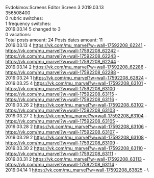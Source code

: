 Evdokimov.Screens	Editor Screen 3 2019.03.13\
356508400\
0 rubric switches:\
1 frequency switches:\
2019.03.14 5 changed to 3 \
0 vacations:\
Total posts amount: 24	Posts dates amount: 11\
2019.03.13 4 https://vk.com/mu_marvel?w=wall-17592208_62241 - https://vk.com/mu_marvel?w=wall-17592208_62242 - https://vk.com/mu_marvel?w=wall-17592208_62243 - https://vk.com/mu_marvel?w=wall-17592208_62244 - \
2019.03.14 2 https://vk.com/mu_marvel?w=wall-17592208_62286 - https://vk.com/mu_marvel?w=wall-17592208_62288 - \
2019.03.24 1 https://vk.com/mu_marvel?w=wall-17592208_62824 - \
2019.03.25 4 https://vk.com/mu_marvel?w=wall-17592208_63101 - https://vk.com/mu_marvel?w=wall-17592208_63100 - https://vk.com/mu_marvel?w=wall-17592208_63115 - https://vk.com/mu_marvel?w=wall-17592208_63116 - \
2019.03.26 2 https://vk.com/mu_marvel?w=wall-17592208_63102 - https://vk.com/mu_marvel?w=wall-17592208_63103 - \
2019.03.27 2 https://vk.com/mu_marvel?w=wall-17592208_63104 - https://vk.com/mu_marvel?w=wall-17592208_63105 - \
2019.03.28 2 https://vk.com/mu_marvel?w=wall-17592208_63106 - https://vk.com/mu_marvel?w=wall-17592208_63107 - \
2019.03.29 2 https://vk.com/mu_marvel?w=wall-17592208_63108 - https://vk.com/mu_marvel?w=wall-17592208_63109 - \
2019.03.30 2 https://vk.com/mu_marvel?w=wall-17592208_63110 - https://vk.com/mu_marvel?w=wall-17592208_63111 - \
2019.03.31 2 https://vk.com/mu_marvel?w=wall-17592208_63113 - https://vk.com/mu_marvel?w=wall-17592208_63114 - \
2019.04.14 1 https://vk.com/mu_marvel?w=wall-17592208_63825 - \
